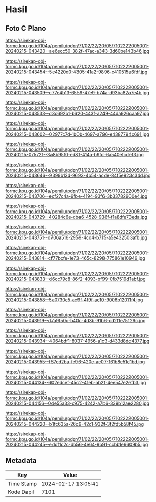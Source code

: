 # Hasil

## Foto C Plano

https://sirekap-obj-formc.kpu.go.id/104a/pemilu/pdpr/71/02/22/20/05/7102222005001-20240215-043420--ae6ecc50-382f-47ac-a343-3d60be143b46.jpg

https://sirekap-obj-formc.kpu.go.id/104a/pemilu/pdpr/71/02/22/20/05/7102222005001-20240215-043454--5e4220d0-4305-41a2-9896-c410515a6fdf.jpg

https://sirekap-obj-formc.kpu.go.id/104a/pemilu/pdpr/71/02/22/20/05/7102222005001-20240215-043509--c77e4b13-6559-47e9-b74a-d93ba82a7e4b.jpg

https://sirekap-obj-formc.kpu.go.id/104a/pemilu/pdpr/71/02/22/20/05/7102222005001-20240215-043533--d3c692b1-b620-443f-a249-44da926caa97.jpg

https://sirekap-obj-formc.kpu.go.id/104a/pemilu/pdpr/71/02/22/20/05/7102222005001-20240215-043602--02977c7d-1b0b-4697-a796-e4387794c691.jpg

https://sirekap-obj-formc.kpu.go.id/104a/pemilu/pdpr/71/02/22/20/05/7102222005001-20240215-075721--3a8b95f0-ed81-414a-b9fd-6a540efcdef3.jpg

https://sirekap-obj-formc.kpu.go.id/104a/pemilu/pdpr/71/02/22/20/05/7102222005001-20240215-043646--9399b13d-9693-4b54-acde-84f5e923c34d.jpg

https://sirekap-obj-formc.kpu.go.id/104a/pemilu/pdpr/71/02/22/20/05/7102222005001-20240215-043706--ecf27c4a-9fbe-4194-93f6-3b33782900e4.jpg

https://sirekap-obj-formc.kpu.go.id/104a/pemilu/pdpr/71/02/22/20/05/7102222005001-20240215-043729--40284c6e-dba6-4528-936f-f1a8dfe73eda.jpg

https://sirekap-obj-formc.kpu.go.id/104a/pemilu/pdpr/71/02/22/20/05/7102222005001-20240215-043751--d706a516-2959-4cd4-b715-a5e432503afb.jpg

https://sirekap-obj-formc.kpu.go.id/104a/pemilu/pdpr/71/02/22/20/05/7102222005001-20240215-043814--cf77bcfe-1e73-465c-8298-775861e10949.jpg

https://sirekap-obj-formc.kpu.go.id/104a/pemilu/pdpr/71/02/22/20/05/7102222005001-20240215-043833--d6cc79c8-86f2-4093-bf99-0fb7519d1abf.jpg

https://sirekap-obj-formc.kpu.go.id/104a/pemilu/pdpr/71/02/22/20/05/7102222005001-20240215-043858--5a0730c5-ac9f-4f9f-ae10-9006b12011f4.jpg

https://sirekap-obj-formc.kpu.go.id/104a/pemilu/pdpr/71/02/22/20/05/7102222005001-20240215-043919--d7a9f50c-b40c-4d3b-91b6-cd2f1e75129c.jpg

https://sirekap-obj-formc.kpu.go.id/104a/pemilu/pdpr/71/02/22/20/05/7102222005001-20240215-043934--4064bdf1-8037-4956-a1c3-d433d8dd4377.jpg

https://sirekap-obj-formc.kpu.go.id/104a/pemilu/pdpr/71/02/22/20/05/7102222005001-20240215-043955--f67ed2ba-fe96-420e-ae07-161b8e51c1bd.jpg

https://sirekap-obj-formc.kpu.go.id/104a/pemilu/pdpr/71/02/22/20/05/7102222005001-20240215-044134--602edcef-45c2-41eb-ab2f-4ee547e2efb3.jpg

https://sirekap-obj-formc.kpu.go.id/104a/pemilu/pdpr/71/02/22/20/05/7102222005001-20240215-044156--04e55a33-c975-4242-a7b6-339b12ae2280.jpg

https://sirekap-obj-formc.kpu.go.id/104a/pemilu/pdpr/71/02/22/20/05/7102222005001-20240215-044220--b1fc635a-26c9-42c1-932f-3f2fd5b58f45.jpg

https://sirekap-obj-formc.kpu.go.id/104a/pemilu/pdpr/71/02/22/20/05/7102222005001-20240215-044245--eddf1c2c-db56-4e64-9b91-ccbb1e6609b5.jpg


## Metadata

| Key        | Value               |
| ---------- | ------------------- |
| Time Stamp | 2024-02-17 13:05:41 |
| Kode Dapil | 7101                |



